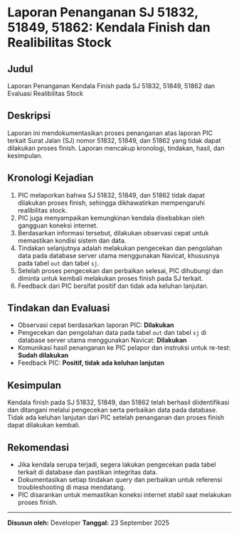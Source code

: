 # Laporan Penanganan SJ 51832, 51849, 51862: Kendala Finish dan Realibilitas Stock

## Judul
Laporan Penanganan Kendala Finish pada SJ 51832, 51849, 51862 dan Evaluasi Realibilitas Stock

## Deskripsi
Laporan ini mendokumentasikan proses penanganan atas laporan PIC terkait Surat Jalan (SJ) nomor 51832, 51849, dan 51862 yang tidak dapat dilakukan proses finish. Laporan mencakup kronologi, tindakan, hasil, dan kesimpulan.

## Kronologi Kejadian
1. PIC melaporkan bahwa SJ 51832, 51849, dan 51862 tidak dapat dilakukan proses finish, sehingga dikhawatirkan mempengaruhi realibilitas stock.
2. PIC juga menyampaikan kemungkinan kendala disebabkan oleh gangguan koneksi internet.
3. Berdasarkan informasi tersebut, dilakukan observasi cepat untuk memastikan kondisi sistem dan data.
4. Tindakan selanjutnya adalah melakukan pengecekan dan pengolahan data pada database server utama menggunakan Navicat, khususnya pada tabel `out` dan tabel `sj`.
5. Setelah proses pengecekan dan perbaikan selesai, PIC dihubungi dan diminta untuk kembali melakukan proses finish pada SJ terkait.
6. Feedback dari PIC bersifat positif dan tidak ada keluhan lanjutan.

## Tindakan dan Evaluasi
- Observasi cepat berdasarkan laporan PIC: **Dilakukan**
- Pengecekan dan pengolahan data pada tabel `out` dan tabel `sj` di database server utama menggunakan Navicat: **Dilakukan**
- Komunikasi hasil penanganan ke PIC pelapor dan instruksi untuk re-test: **Sudah dilakukan**
- Feedback PIC: **Positif, tidak ada keluhan lanjutan**

## Kesimpulan
Kendala finish pada SJ 51832, 51849, dan 51862 telah berhasil diidentifikasi dan ditangani melalui pengecekan serta perbaikan data pada database. Tidak ada keluhan lanjutan dari PIC setelah penanganan dan proses finish dapat dilakukan kembali.

## Rekomendasi
- Jika kendala serupa terjadi, segera lakukan pengecekan pada tabel terkait di database dan pastikan integritas data.
- Dokumentasikan setiap tindakan query dan perbaikan untuk referensi troubleshooting di masa mendatang.
- PIC disarankan untuk memastikan koneksi internet stabil saat melakukan proses finish.

---
**Disusun oleh:** Developer
**Tanggal:** 23 September 2025
